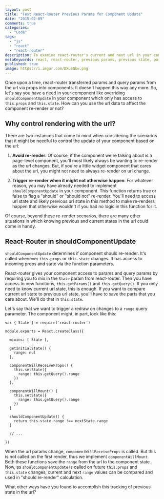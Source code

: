 ```yaml
---
layout: post
title: "Test React-Router Previous Params for Component Update"
date: "2015-02-09"
comments: true
categories:
  - "Code"
tags:
  - "js"
  - "react"
  - "react-router"
description: To examine react-router's current and next url in your component, you'll have to store some state.
metaKeywords: react, react-router, previous params, previous state, params
published: true
image: https://i.imgur.com/DXuSNbw.png
---
```


Once upon a time, react-router transferred params and query params from the url via props into components.  It doesn't happen this way any more.  So, let's say you have a need in your component like overriding `shouldComponentUpdate` in your component which only has access to `this.props` and `this.state`.   How can you use the url data to affect the component re-render or not?

<!--more-->

## Why control rendering with the url?

There are two instances that come to mind when considering the scenarios that it might be needful to control the update of your component based on the url:

1. __Avoid re-render__: Of course, if the component we're talking about is a page-level component, you'll most likely always be wanting to re-render as the url changes.  But, if you're a little widget component that cares about the url, you might not need to always re-render on url change.

2. __Trigger re-render when it might not otherwise happen__: For whatever reason, you may have already needed to implement `shouldComponentUpdate` in your component.  This function returns true or false to flag a "should" or "should not" re-render.  You'll need to access url state and likely previous url state in this method to make re-renders happen that otherwise wouldn't if you had no logic in this function for it.

Of course, beyond these re-render scenarios, there are many other situations in which knowing previous and current states in the url could come in handy.

## React-Router in shouldComponentUpdate

`shouldComponentUpdate` determines if component should re-render.  It's called whenever `this.props` or `this.state` changes.  It has access to incoming props and state via the function parameters.

React-router gives your component access to params and query params by requiring you to mix in the `State` param from react-router.  Then you have access to new functions, `this.getParams()` and `this.getQuery()`.  If you only need to know current url state, this is enough.  If you want to compare current url state to previous url state, you'll have to save the parts that you care about.  We'll do that in `this.state`.

Let's say that we want to trigger a redraw on changes to a `range` query parameter.  The component might, in part, look like this:

```
var { State } = require('react-router')

module.exports = React.createClass({

  mixins: [ State ],

  getInitialState() {
    range: nul
  },

  componentWillReceiveProps() {
    this.setState({
      range: this.getQuery().range
    })
  },

  componentWillMount() {
    this.setState({
      range: this.getQuery().range
    })
  }

  shouldComponentUpdate() {
    return this.state.range !== nextState.range
  }

  // ...

})
```

When the url params change, `componentWillReceiveProps` is called.  But this is not called on the first render, thus we implement `componentWillMount`.  Both these functions save the `range` from the url to the component state.  Now, as `shouldComponentUpdate` is called on future `this.props` and `this.state` changes, current and next `range` values can be compared and used in "should re-render" calculation.

What other ways have you found to accomplish this tracking of previous state in the url?
